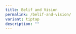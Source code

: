 ```yaml
---
title: Belif and Vision
permalink: /belif-and-vision/
variant: tiptap
description: ""
---
```

<p></p>